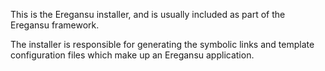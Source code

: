 This is the Eregansu installer, and is usually included as part of the
Eregansu framework.

The installer is responsible for generating the symbolic links and template
configuration files which make up an Eregansu application.
